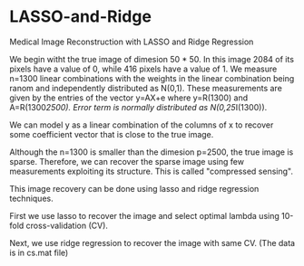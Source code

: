 # LASSO-and-Ridge
Medical Image Reconstruction with LASSO and Ridge Regression

We begin witht the true image of dimesion 50 * 50. In this image 2084 of its pixels have a value of 0, while 416 pixels have a value of 1. 
We measure n=1300 linear combinations with the weights in the linear combination being ranom and independently distributed as N(0,1).
These measurements are given by the entries of the vector y=AX+e
where y=R(1300) and A=R(1300*2500). Error term is normally distributed as N(0,25*I(1300)). 

We can model y as a linear combination of the columns of x to recover some coefficient vector that is close to the true image.

Although the n=1300 is smaller than the dimesion p=2500, the true image is sparse. Therefore, we can recover the sparse image using few measurements exploiting its structure. This is called "compressed sensing".

This image recovery can be done using lasso and ridge regression techniques. 

First we use lasso to recover the image and select optimal lambda using 10-fold cross-validation (CV).

Next, we use ridge regression to recover the image with same CV. (The data is in cs.mat file)




